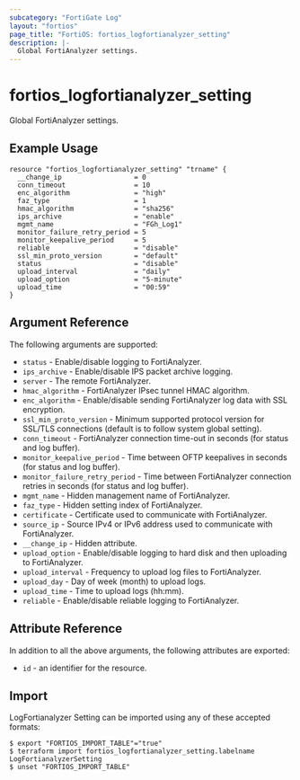 ```yaml
---
subcategory: "FortiGate Log"
layout: "fortios"
page_title: "FortiOS: fortios_logfortianalyzer_setting"
description: |-
  Global FortiAnalyzer settings.
---
```


# fortios_logfortianalyzer_setting
Global FortiAnalyzer settings.

## Example Usage

```hcl
resource "fortios_logfortianalyzer_setting" "trname" {
  __change_ip                  = 0
  conn_timeout                 = 10
  enc_algorithm                = "high"
  faz_type                     = 1
  hmac_algorithm               = "sha256"
  ips_archive                  = "enable"
  mgmt_name                    = "FGh_Log1"
  monitor_failure_retry_period = 5
  monitor_keepalive_period     = 5
  reliable                     = "disable"
  ssl_min_proto_version        = "default"
  status                       = "disable"
  upload_interval              = "daily"
  upload_option                = "5-minute"
  upload_time                  = "00:59"
}
```

## Argument Reference


The following arguments are supported:

* `status` - Enable/disable logging to FortiAnalyzer.
* `ips_archive` - Enable/disable IPS packet archive logging.
* `server` - The remote FortiAnalyzer.
* `hmac_algorithm` - FortiAnalyzer IPsec tunnel HMAC algorithm.
* `enc_algorithm` - Enable/disable sending FortiAnalyzer log data with SSL encryption.
* `ssl_min_proto_version` - Minimum supported protocol version for SSL/TLS connections (default is to follow system global setting).
* `conn_timeout` - FortiAnalyzer connection time-out in seconds (for status and log buffer).
* `monitor_keepalive_period` - Time between OFTP keepalives in seconds (for status and log buffer).
* `monitor_failure_retry_period` - Time between FortiAnalyzer connection retries in seconds (for status and log buffer).
* `mgmt_name` - Hidden management name of FortiAnalyzer.
* `faz_type` - Hidden setting index of FortiAnalyzer.
* `certificate` - Certificate used to communicate with FortiAnalyzer.
* `source_ip` - Source IPv4 or IPv6 address used to communicate with FortiAnalyzer.
* `__change_ip` - Hidden attribute.
* `upload_option` - Enable/disable logging to hard disk and then uploading to FortiAnalyzer.
* `upload_interval` - Frequency to upload log files to FortiAnalyzer.
* `upload_day` - Day of week (month) to upload logs.
* `upload_time` - Time to upload logs (hh:mm).
* `reliable` - Enable/disable reliable logging to FortiAnalyzer.


## Attribute Reference

In addition to all the above arguments, the following attributes are exported:
* `id` - an identifier for the resource.

## Import

LogFortianalyzer Setting can be imported using any of these accepted formats:
```
$ export "FORTIOS_IMPORT_TABLE"="true"
$ terraform import fortios_logfortianalyzer_setting.labelname LogFortianalyzerSetting
$ unset "FORTIOS_IMPORT_TABLE"
```
